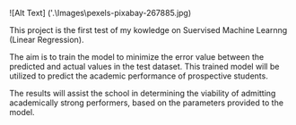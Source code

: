 ![Alt Text] ('.\Images\pexels-pixabay-267885.jpg)

This project is the first test of my kowledge on Suervised Machine Learnng (Linear Regression).

The aim is to train the model to minimize the error value between the predicted and actual values in the test dataset. This trained model will be utilized to predict the academic performance of prospective students.

The results will assist the school in determining the viability of admitting academically strong performers, based on the parameters provided to the model.
